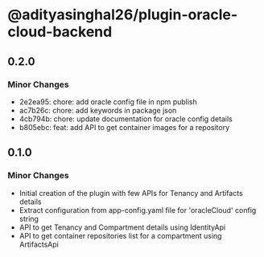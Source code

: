 # @adityasinghal26/plugin-oracle-cloud-backend

## 0.2.0

### Minor Changes

- 2e2ea95: chore: add oracle config file in npm publish
- ac7b26c: chore: add keywords in package json
- 4cb794b: chore: update documentation for oracle config details
- b805ebc: feat: add API to get container images for a repository

## 0.1.0

### Minor Changes

- Initial creation of the plugin with few APIs for Tenancy and Artifacts details
- Extract configuration from app-config.yaml file for 'oracleCloud' config string
- API to get Tenancy and Compartment details using IdentityApi
- API to get container repositories list for a compartment using ArtifactsApi
